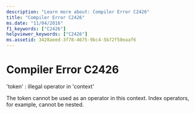 ```yaml
---
description: "Learn more about: Compiler Error C2426"
title: "Compiler Error C2426"
ms.date: "11/04/2016"
f1_keywords: ["C2426"]
helpviewer_keywords: ["C2426"]
ms.assetid: 3428aeed-3f78-4675-9bc4-5b72f50eaaf6
---
```

# Compiler Error C2426

'token' : illegal operator in 'context'

The token cannot be used as an operator in this context. Index operators, for example, cannot be nested.
